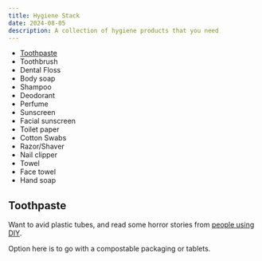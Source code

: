 ```yaml
---
title: Hygiene Stack
date: 2024-08-05
description: A collection of hygiene products that you need
---
```


* [Toothpaste](#toothpaste)
* Toothbrush
* Dental Floss
* Body soap
* Shampoo
* Deodorant
* Perfume
* Sunscreen
* Facial sunscreen
* Toilet paper
* Cotton Swabs
* Razor/Shaver
* Nail clipper
* Towel
* Face towel
* Hand soap


## Toothpaste

Want to avid plastic tubes, and read some horror stories from [people using DIY](https://www.reddit.com/r/ZeroWaste/comments/tw6l1h/i_might_have_ruined_my_teeth_with_diy_toothpaste/).

Option here is to go with a compostable packaging or tablets. 

## 